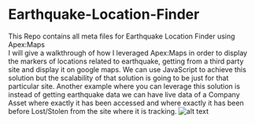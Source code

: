 # Earthquake-Location-Finder
This Repo contains all meta files for Earthquake Location Finder using Apex:Maps  
I will give a walkthrough of how I leveraged Apex:Maps in order to display the markers of locations related to earthquake, getting from a third party site and display it on google maps. We can use JavaScript to achieve this solution but the scalability of that solution is going to be just for that particular site. Another example where you can leverage this solution is instead of getting earthquake data we can have live data of a Company Asset where exactly it has been accessed and where exactly it has been before Lost/Stolen from the site where it is tracking. 
![alt text](https://cloud.githubusercontent.com/assets/27940779/25818682/4176e4ca-33e0-11e7-8612-95b06eeacb11.png)
